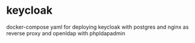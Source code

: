 # keycloak
docker-compose yaml for deploying keycloak with postgres and nginx as reverse proxy and openldap with phpldapadmin

